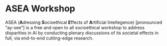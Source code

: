 # ASEA Workshop

ASEA (<b>A</b>dressing <b>S</b>ocioethical <b>E</b>ffects of <b>A</b>rtificial Intellegence) [pronounced “ay-see”] is a free and open to all socioethical workshop to address disparities in AI by conducting plenary discussions of its societal effects in full, via end-to-end cutting-edge research.

